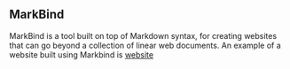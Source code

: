 ## MarkBind

MarkBind is a tool built on top of Markdown syntax, for creating websites that can go beyond a collection of linear web documents. An example of a website built using Markbind is [website](https://nus-cs2103.github.io/cs2103-website/)
